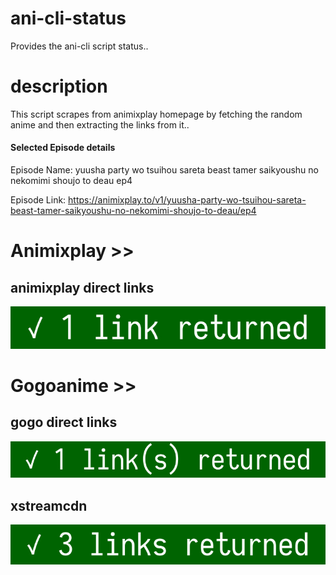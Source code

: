 # ani-cli-status
Provides the ani-cli script status..

# description
This script scrapes from animixplay homepage by fetching the random anime and then extracting the links from it..

#### Selected Episode details

Episode Name: yuusha party wo tsuihou sareta beast tamer saikyoushu no nekomimi shoujo to deau ep4

Episode Link: https://animixplay.to/v1/yuusha-party-wo-tsuihou-sareta-beast-tamer-saikyoushu-no-nekomimi-shoujo-to-deau/ep4
 
# Animixplay >>

## animixplay direct links

<img src="./images/animixplay.jpg">

# Gogoanime >>

## gogo direct links

<img src="./images/gogoplay.jpg">

## xstreamcdn

<img src="./images/xstreamcdn.jpg">
